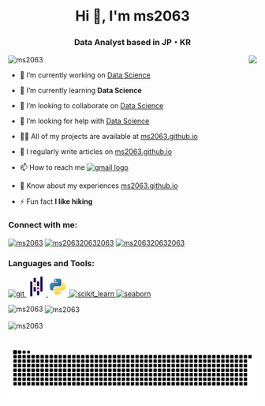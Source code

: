<h1 align="center">Hi 👋, I'm ms2063</h1>
<h3 align="center">Data Analyst based in JP・KR</h3>
<p><img align="right" height="150" src="https://media.giphy.com/media/v1.Y2lkPTc5MGI3NjExaXc5Y25uOWNlNzBneWliNDFjbmNoaWUza2d0Y2Q0NXQzeGVyNDU4eiZlcD12MV9pbnRlcm5hbF9naWZfYnlfaWQmY3Q9Zw/nR4L10XlJcSeQ/giphy.gif"  /></p>
<p align="left"> <img src="https://komarev.com/ghpvc/?username=ms2063&label=Profile%20views&color=0e75b6&style=flat" alt="ms2063" /> </p>

- 🔭 I’m currently working on [Data Science](https://ms2063.github.io)

- 🌱 I’m currently learning **Data Science**

- 👯 I’m looking to collaborate on [Data Science](https://ms2063.github.io)

- 🤝 I’m looking for help with [Data Science](https://ms2063.github.io)

- 👨‍💻 All of my projects are available at [ms2063.github.io](https://ms2063.github.io)

- 📝 I regularly write articles on [ms2063.github.io](https://ms2063.github.io)

- 📫 How to reach me <a href="ms206320632063@gmail.com" target="_blank">
    <img src="https://img.shields.io/static/v1?message=Gmail&logo=gmail&label=&color=D14836&logoColor=white&labelColor=&style=for-the-badge" height="20" alt="gmail logo"  />
  </a>

- 📄 Know about my experiences [ms2063.github.io](https://ms2063.github.io)

- ⚡ Fun fact **I like hiking**

<h3 align="left">Connect with me:</h3>
<p align="left">
<a href="https://kaggle.com/ms2063" target="blank"><img align="center" src="https://raw.githubusercontent.com/rahuldkjain/github-profile-readme-generator/master/src/images/icons/Social/kaggle.svg" alt="ms2063" height="30" width="40" /></a>
<a href="https://www.hackerrank.com/ms206320632063" target="blank"><img align="center" src="https://raw.githubusercontent.com/rahuldkjain/github-profile-readme-generator/master/src/images/icons/Social/hackerrank.svg" alt="ms206320632063" height="30" width="40" /></a>
<a href="https://www.leetcode.com/ms206320632063" target="blank"><img align="center" src="https://raw.githubusercontent.com/rahuldkjain/github-profile-readme-generator/master/src/images/icons/Social/leet-code.svg" alt="ms206320632063" height="30" width="40" /></a>
</p>

<h3 align="left">Languages and Tools:</h3>
<p align="left"> <a href="https://git-scm.com/" target="_blank" rel="noreferrer"> <img src="https://www.vectorlogo.zone/logos/git-scm/git-scm-icon.svg" alt="git" width="40" height="40"/> </a> <a href="https://pandas.pydata.org/" target="_blank" rel="noreferrer"> <img src="https://raw.githubusercontent.com/devicons/devicon/2ae2a900d2f041da66e950e4d48052658d850630/icons/pandas/pandas-original.svg" alt="pandas" width="40" height="40"/> </a> <a href="https://www.python.org" target="_blank" rel="noreferrer"> <img src="https://raw.githubusercontent.com/devicons/devicon/master/icons/python/python-original.svg" alt="python" width="40" height="40"/> </a> <a href="https://scikit-learn.org/" target="_blank" rel="noreferrer"> <img src="https://upload.wikimedia.org/wikipedia/commons/0/05/Scikit_learn_logo_small.svg" alt="scikit_learn" width="40" height="40"/> </a> <a href="https://seaborn.pydata.org/" target="_blank" rel="noreferrer"> <img src="https://seaborn.pydata.org/_images/logo-mark-lightbg.svg" alt="seaborn" width="40" height="40"/> </a> </p>

<p><img align="left" src="https://github-readme-stats.vercel.app/api/top-langs?username=ms2063&show_icons=true&locale=en&layout=compact" alt="ms2063" /></p>

<p>&nbsp;<img align="center" src="https://github-readme-stats.vercel.app/api?username=ms2063&show_icons=true&locale=en" alt="ms2063" /></p>

<p><img align="center" src="https://github-readme-streak-stats.herokuapp.com/?user=ms2063&" alt="ms2063" /></p>

<br clear="both">
<img src="https://raw.githubusercontent.com/ms2063/ms2063/output/snake.svg" alt="Snake animation" />
